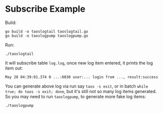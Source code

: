 # Subscribe Example

Build:
```
go build -o taoslogtail taoslogtail.go
go build -o taoslogpump taoslogpump.go
```

Run:

```
./taoslogtail
```

It will subscribe table `log.log`, once new log item entered, it
prints the log item out:
```
May 28 04:39:01.374 0 ...:6030 user:... login from ..., result:success
```

You can generate above log via run say `taos -s exit`, or in batch
`while true; do taos -s exit; done`, but it's still not so many log
items generated. So you may need to run `taoslogpump`, to generate
more fake log items:

```
./taoslogpump
```


